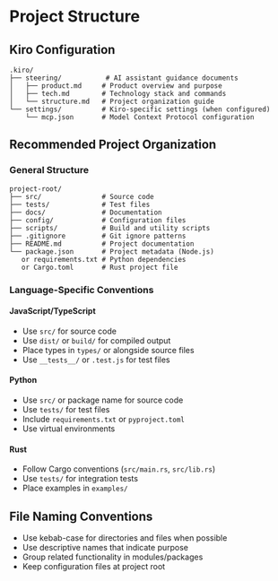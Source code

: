 # Project Structure

## Kiro Configuration
```
.kiro/
├── steering/           # AI assistant guidance documents
│   ├── product.md     # Product overview and purpose
│   ├── tech.md        # Technology stack and commands
│   └── structure.md   # Project organization guide
└── settings/          # Kiro-specific settings (when configured)
    └── mcp.json       # Model Context Protocol configuration
```

## Recommended Project Organization

### General Structure
```
project-root/
├── src/               # Source code
├── tests/             # Test files
├── docs/              # Documentation
├── config/            # Configuration files
├── scripts/           # Build and utility scripts
├── .gitignore         # Git ignore patterns
├── README.md          # Project documentation
└── package.json       # Project metadata (Node.js)
   or requirements.txt # Python dependencies
   or Cargo.toml       # Rust project file
```

### Language-Specific Conventions

#### JavaScript/TypeScript
- Use `src/` for source code
- Use `dist/` or `build/` for compiled output
- Place types in `types/` or alongside source files
- Use `__tests__/` or `.test.js` for test files

#### Python
- Use `src/` or package name for source code
- Use `tests/` for test files
- Include `requirements.txt` or `pyproject.toml`
- Use virtual environments

#### Rust
- Follow Cargo conventions (`src/main.rs`, `src/lib.rs`)
- Use `tests/` for integration tests
- Place examples in `examples/`

## File Naming Conventions
- Use kebab-case for directories and files when possible
- Use descriptive names that indicate purpose
- Group related functionality in modules/packages
- Keep configuration files at project root